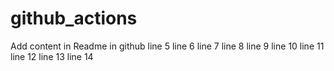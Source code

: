 # github_actions

Add content in Readme
in github
line 5
line 6
line 7
line 8
line 9
line 10
line 11
line 12
line 13
line 14
